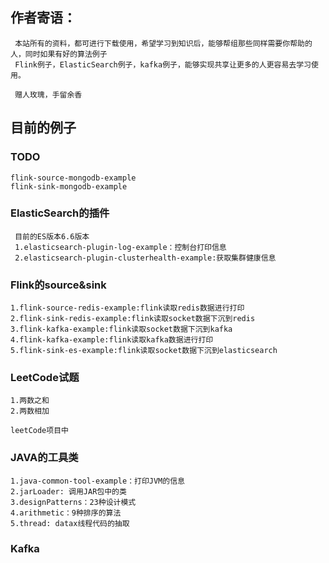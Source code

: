  ## 作者寄语：
     本站所有的资料，都可进行下载使用，希望学习到知识后，能够帮组那些同样需要你帮助的人，同时如果有好的算法例子
     Flink例子，ElasticSearch例子，kafka例子，能够实现共享让更多的人更容易去学习使用。
     
     赠人玫瑰，手留余香
 ##  目前的例子
 
 ### TODO
    flink-source-mongodb-example
    flink-sink-mongodb-example
    
 ### ElasticSearch的插件
     目前的ES版本6.6版本
     1.elasticsearch-plugin-log-example：控制台打印信息
     2.elasticsearch-plugin-clusterhealth-example:获取集群健康信息
     
 ### Flink的source&sink
    1.flink-source-redis-example:flink读取redis数据进行打印
    2.flink-sink-redis-example:flink读取socket数据下沉到redis
    3.flink-kafka-example:flink读取socket数据下沉到kafka
    4.flink-kafka-example:flink读取kafka数据进行打印
    5.flink-sink-es-example:flink读取socket数据下沉到elasticsearch
    
    
 ### LeetCode试题
    1.两数之和
    2.两数相加
    
    leetCode项目中
 
 ### JAVA的工具类
    1.java-common-tool-example：打印JVM的信息
    2.jarLoader: 调用JAR包中的类
    3.designPatterns：23种设计模式
    4.arithmetic：9种排序的算法
    5.thread: datax线程代码的抽取
    
 ### Kafka
 
 

